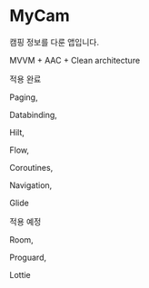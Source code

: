 # MyCam

캠핑 정보를 다룬 앱입니다.

MVVM + AAC + Clean architecture

적용 완료

Paging,

Databinding,

Hilt,

Flow,

Coroutines,

Navigation,

Glide

적용 예정

Room,

Proguard,

Lottie
